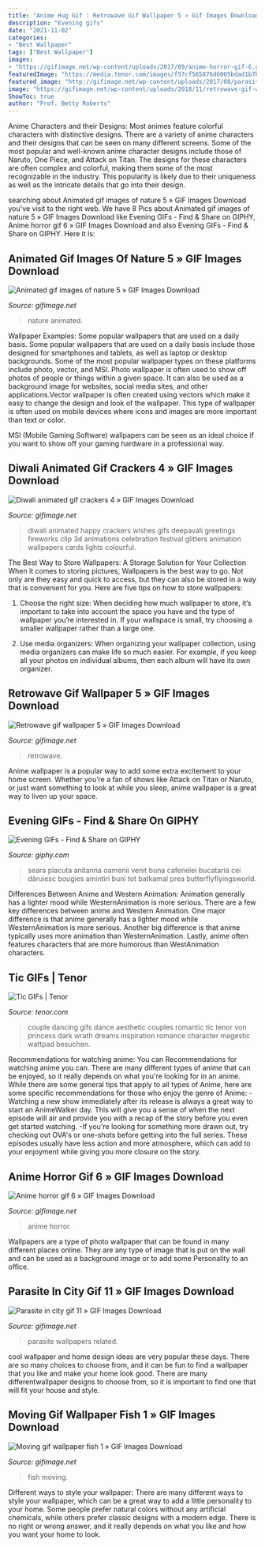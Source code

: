 ```yaml
---
title: "Anime Hug Gif : Retrowave Gif Wallpaper 5 » Gif Images Download"
description: "Evening gifs"
date: "2021-11-02"
categories:
- "Best Wallpaper"
tags: ["Best Wallpaper"]
images:
- "https://gifimage.net/wp-content/uploads/2017/09/anime-horror-gif-6.gif"
featuredImage: "https://media.tenor.com/images/f57cf565876d6005bdad1b7be368508a/tenor.gif"
featured_image: "http://gifimage.net/wp-content/uploads/2017/08/parasite-in-city-gif-15-300x200.gif"
image: "https://gifimage.net/wp-content/uploads/2018/11/retrowave-gif-wallpaper-5.gif"
ShowToc: true
author: "Prof. Betty Roberts"
---
```



Anime Characters and their Designs: Most animes feature colorful characters with distinctive designs.
There are a variety of anime characters and their designs that can be seen on many different screens. Some of the most popular and well-known anime character designs include those of Naruto, One Piece, and Attack on Titan. The designs for these characters are often complex and colorful, making them some of the most recognizable in the industry. This popularity is likely due to their uniqueness as well as the intricate details that go into their design.

	

		
searching about Animated gif images of nature 5 » GIF Images Download you've visit to the right web. We have 8 Pics about Animated gif images of nature 5 » GIF Images Download like Evening GIFs - Find &amp; Share on GIPHY, Anime horror gif 6 » GIF Images Download and also Evening GIFs - Find &amp; Share on GIPHY. Here it is:
		
    
## Animated Gif Images Of Nature 5 » GIF Images Download

<img loading=lazy src="http://gifimage.net/wp-content/uploads/2017/09/animated-gif-images-of-nature-5.gif" onerror="this.onerror=null;this.src='https://tse2.mm.bing.net/th?id=OIP.QDdl125AZ2vST8DQ-oj0PgAAAA&amp;pid=15.1';" alt="Animated gif images of nature 5 » GIF Images Download">

_Source: gifimage.net_

>nature animated. 

	

Wallpaper Examples: Some popular wallpapers that are used on a daily basis.
Some popular wallpapers that are used on a daily basis include those designed for smartphones and tablets, as well as laptop or desktop backgrounds. Some of the most popular wallpaper types on these platforms include photo, vector, and MSI. 
Photo wallpaper is often used to show off photos of people or things within a given space. It can also be used as a background image for websites, social media sites, and other applications.Vector wallpaper is often created using vectors which make it easy to change the design and look of the wallpaper. This type of wallpaper is often used on mobile devices where icons and images are more important than text or color. 

MSI (Mobile Gaming Software) wallpapers can be seen as an ideal choice if you want to show off your gaming hardware in a professional way.

    
## Diwali Animated Gif Crackers 4 » GIF Images Download

<img loading=lazy src="https://gifimage.net/wp-content/uploads/2017/10/diwali-animated-gif-crackers-4.gif" onerror="this.onerror=null;this.src='https://tse2.mm.bing.net/th?id=OIP.oHoIhb5pugJ5ktG-n5SfHgHaJ4&amp;pid=15.1';" alt="Diwali animated gif crackers 4 » GIF Images Download">

_Source: gifimage.net_

>diwali animated happy crackers wishes gifs deepavali greetings fireworks clip 3d animations celebration festival glitters animation wallpapers cards lights colourful. 

	

The Best Way to Store Wallpapers: A Storage Solution for Your Collection
When it comes to storing pictures, Wallpapers is the best way to go. Not only are they easy and quick to access, but they can also be stored in a way that is convenient for you. Here are five tips on how to store wallpapers:
1) Choose the right size: When deciding how much wallpaper to store, it’s important to take into account the space you have and the type of wallpaper you’re interested in. If your wallspace is small, try choosing a smaller wallpaper rather than a large one.

2) Use media organizers: When organizing your wallpaper collection, using media organizers can make life so much easier. For example, if you keep all your photos on individual albums, then each album will have its own organizer.

    
## Retrowave Gif Wallpaper 5 » GIF Images Download

<img loading=lazy src="https://gifimage.net/wp-content/uploads/2018/11/retrowave-gif-wallpaper-5.gif" onerror="this.onerror=null;this.src='https://tse1.mm.bing.net/th?id=OIP.wdaGwlkXcAXG6fcTGiYUIQHaLH&amp;pid=15.1';" alt="Retrowave gif wallpaper 5 » GIF Images Download">

_Source: gifimage.net_

>retrowave. 

	

Anime wallpaper is a popular way to add some extra excitement to your home screen. Whether you’re a fan of shows like Attack on Titan or Naruto, or just want something to look at while you sleep, anime wallpaper is a great way to liven up your space.

    
## Evening GIFs - Find &amp; Share On GIPHY

<img loading=lazy src="https://media.giphy.com/media/bsabTxK8OGVlS/giphy.gif" onerror="this.onerror=null;this.src='https://tse4.mm.bing.net/th?id=OIP.EeXlcZXjPUdybbo2KNcSGQAAAA&amp;pid=15.1';" alt="Evening GIFs - Find &amp; Share on GIPHY">

_Source: giphy.com_

>seara placuta anitanna oamenii venit buna cafenelei bucataria cei dăruiesc bougies amintiri buni tot batkamal prea butterflyflyingsworld. 

	

Differences Between Anime and Western Animation: Animation generally has a lighter mood while WesternAnimation is more serious.
There are a few key differences between anime and Western Animation. One major difference is that anime generally has a lighter mood while WesternAnimation is more serious. Another big difference is that anime typically uses more animation than WesternAnimation. Lastly, anime often features characters that are more humorous than WestAnimation characters.

    
## Tic GIFs | Tenor

<img loading=lazy src="https://media.tenor.com/images/f57cf565876d6005bdad1b7be368508a/tenor.gif" onerror="this.onerror=null;this.src='https://tse2.mm.bing.net/th?id=OIP.9Xz1ZYdtYAW9rRt742hQigAAAA&amp;pid=15.1';" alt="Tic GIFs | Tenor">

_Source: tenor.com_

>couple dancing gifs dance aesthetic couples romantic tic tenor von princess dark wrath dreams inspiration romance character magestic wattpad besuchen. 

	

Recommendations for watching anime: You can
Recommendations for watching anime you can. There are many different types of anime that can be enjoyed, so it really depends on what you're looking for in an anime. While there are some general tips that apply to all types of Anime, here are some specific recommendations for those who enjoy the genre of Anime: 
-Watching a new show immediately after its release is always a great way to start an AnimeWalker day. This will give you a sense of when the next episode will air and provide you with a recap of the story before you even get started watching. 
-If you're looking for something more drawn out, try checking out OVA's or one-shots before getting into the full series. These episodes usually have less action and more atmosphere, which can add to your enjoyment while giving you more closure on the story.

    
## Anime Horror Gif 6 » GIF Images Download

<img loading=lazy src="https://gifimage.net/wp-content/uploads/2017/09/anime-horror-gif-6.gif" onerror="this.onerror=null;this.src='https://tse2.mm.bing.net/th?id=OIP.-C5uTy_PzCRZPLgddUM-dgHaEK&amp;pid=15.1';" alt="Anime horror gif 6 » GIF Images Download">

_Source: gifimage.net_

>anime horror. 

	



Wallpapers are a type of photo wallpaper that can be found in many different places online. They are any type of image that is put on the wall and can be used as a background image or to add some Personality to an office.

    
## Parasite In City Gif 11 » GIF Images Download

<img loading=lazy src="http://gifimage.net/wp-content/uploads/2017/08/parasite-in-city-gif-15-300x200.gif" onerror="this.onerror=null;this.src='https://tse3.mm.bing.net/th?id=OIP.525JxNLJKdESyRqR48bQ0gAAAA&amp;pid=15.1';" alt="Parasite in city gif 11 » GIF Images Download">

_Source: gifimage.net_

>parasite wallpapers related. 

	

cool wallpaper and home design ideas are very popular these days. There are so many choices to choose from, and it can be fun to find a wallpaper that you like and make your home look good. There are many differentwallpaper designs to choose from, so it is important to find one that will fit your house and style.

    
## Moving Gif Wallpaper Fish 1 » GIF Images Download

<img loading=lazy src="http://gifimage.net/wp-content/uploads/2017/10/moving-gif-wallpaper-fish-1.gif" onerror="this.onerror=null;this.src='https://tse2.mm.bing.net/th?id=OIP.MA5xsGoQS29Y3VkLvTiPXgHaNK&amp;pid=15.1';" alt="Moving gif wallpaper fish 1 » GIF Images Download">

_Source: gifimage.net_

>fish moving. 

	

Different ways to style your wallpaper:
There are many different ways to style your wallpaper, which can be a great way to add a little personality to your home. Some people prefer natural colors without any artificial chemicals, while others prefer classic designs with a modern edge. There is no right or wrong answer, and it really depends on what you like and how you want your home to look.

